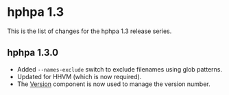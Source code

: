 # hphpa 1.3

This is the list of changes for the hphpa 1.3 release series.

## hphpa 1.3.0

* Added `--names-exclude` switch to exclude filenames using glob patterns.
* Updated for HHVM (which is now required).
* The [Version](http://github.com/sebastianbergmann/version) component is now used to manage the version number.
